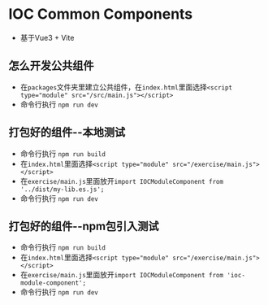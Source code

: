 # IOC Common Components

- 基于Vue3 + Vite

## 怎么开发公共组件

- 在`packages`文件夹里建立公共组件，在`index.html`里面选择`<script type="module" src="/src/main.js"></script>`
- 命令行执行 `npm run dev`

## 打包好的组件--本地测试

- 命令行执行 `npm run build`
- 在`index.html`里面选择`<script type="module" src="/exercise/main.js"></script>`
- 在`exercise/main.js`里面放开`import IOCModuleComponent from '../dist/my-lib.es.js';`
- 命令行执行 `npm run dev`

## 打包好的组件--npm包引入测试

- 命令行执行 `npm run build`
- 在`index.html`里面选择`<script type="module" src="/exercise/main.js"></script>`
- 在`exercise/main.js`里面放开`import IOCModuleComponent from 'ioc-module-component';`
- 命令行执行 `npm run dev`


